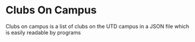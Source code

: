 # Clubs On Campus
Clubs on campus is a list of clubs on the UTD campus in a JSON file which is easily readable by programs
